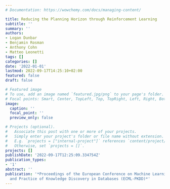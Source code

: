 ```yaml
---
# Documentation: https://wowchemy.com/docs/managing-content/

title: Reducing the Planning Horizon through Reinforcement Learning
subtitle: ''
summary: ''
authors:
- Logan Dunbar
- Benjamin Rosman
- Anthony Cohn
- Matteo Leonetti
tags: []
categories: []
date: '2022-01-01'
lastmod: 2022-09-17T14:25:10+02:00
featured: false
draft: false

# Featured image
# To use, add an image named `featured.jpg/png` to your page's folder.
# Focal points: Smart, Center, TopLeft, Top, TopRight, Left, Right, BottomLeft, Bottom, BottomRight.
image:
  caption: ''
  focal_point: ''
  preview_only: false

# Projects (optional).
#   Associate this post with one or more of your projects.
#   Simply enter your project's folder or file name without extension.
#   E.g. `projects = ["internal-project"]` references `content/project/deep-learning/index.md`.
#   Otherwise, set `projects = []`.
projects: []
publishDate: '2022-09-17T12:25:09.334754Z'
publication_types:
- '1'
abstract: ''
publication: '*Proceedings of the European Conference on Machine Learning and Principles
  and Practice of Knowledge Discovery in Databases (ECML-PKDD)*'
---
```

